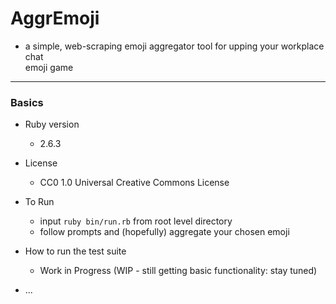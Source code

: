 # AggrEmoji
  - a simple, web-scraping emoji aggregator tool for upping your workplace chat    
    emoji game

----------

### Basics
* Ruby version
  - 2.6.3

* License
  - CC0 1.0 Universal Creative Commons License

* To Run
  - input `ruby bin/run.rb` from root level directory
  - follow prompts and (hopefully) aggregate your chosen emoji

* How to run the test suite
  - Work in Progress (WIP - still getting basic functionality: stay tuned)

* ...
